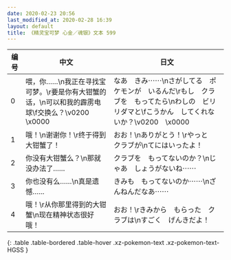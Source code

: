 ```yaml
---
date: 2020-02-23 20:56
last_modified_at: 2020-02-28 16:39
layout: default
title: 《精灵宝可梦 心金／魂银》文本 599
---
```

| 编号 | 中文 | 日文 |
| ---- | ---- | ---- |
| 0 | 喂，你……\n我正在寻找宝可梦。\r要是你有大钳蟹的话，\n可以和我的霹雳电球\f交换么？\v0200　\x0000 | なあ　きみ⋯⋯\nさがしてる　ポケモンが　いるんだ\rもし　クラブを　もってたら\nわしの　ビリリダマと\fこうかん　してくれないか？\v0200　\x0000 |
| 1 | 哦！\n谢谢你！\r终于得到大钳蟹了！ | おお！\nありがとう！\rやっと　クラブが\nてにはいったよ！ |
| 2 | 你没有大钳蟹么？\n那就没办法了…… | クラブを　もってないのか？\nじゃあ　しょうがないね⋯⋯ |
| 3 | 你也没有么……\n真是遗憾…… | きみも　もってないのか⋯⋯\nざんねんだなあ⋯⋯ |
| 4 | 哦！\r从你那里得到的大钳蟹\n现在精神状态很好哦！ | おお！\rきみから　もらった　クラブは\nすごく　げんきだよ！ |
{: .table .table-bordered .table-hover .xz-pokemon-text .xz-pokemon-text-HGSS }